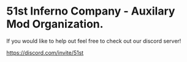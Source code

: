 # 51st Inferno Company - Auxilary Mod Organization.
If you would like to help out feel free to check out our discord server!  
  
https://discord.com/invite/51st
